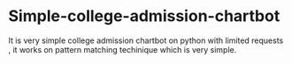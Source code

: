 # Simple-college-admission-chartbot
It is very simple college admission chartbot on python with limited requests , it works on pattern matching techinique which is very simple.
